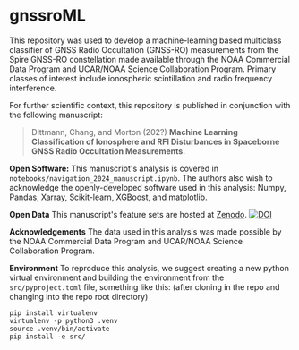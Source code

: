 # gnssroML
This repository was used to develop a machine-learning based multiclass classifier of GNSS Radio Occultation (GNSS-RO) measurements from the Spire GNSS-RO constellation made available through the NOAA Commercial Data Program and UCAR/NOAA Science Collaboration Program.  Primary classes of interest include ionospheric scintillation and radio frequency interference.

For further scientific context, this repository is published in conjunction with the following manuscript:
>Dittmann, Chang, and Morton (202?) **Machine Learning Classification of Ionosphere and RFI Disturbances in Spaceborne GNSS Radio Occultation Measurements.**


**Open Software:**
This manuscript's analysis is covered in `notebooks/navigation_2024_manuscript.ipynb`.  The authors also wish to acknowledge the openly-developed software used in this analysis: Numpy, Pandas, Xarray, Scikit-learn, XGBoost, and matplotlib.

**Open Data**
This manuscript's feature sets are hosted at [Zenodo](https://zenodo.org/records/14081023).
[![DOI](https://zenodo.org/badge/DOI/10.5281/zenodo.14172456.svg)](https://doi.org/10.5281/zenodo.14172456)


**Acknowledgements**
The data used in this analysis was made possible by the NOAA Commercial Data Program and UCAR/NOAA Science Collaboration Program.   

**Environment**
To reproduce this analysis, we suggest creating a new python virtual environment and building the environment from the `src/pyproject.toml` file, something like this:  (after cloning in the repo and changing into the repo root directory)

```
pip install virtualenv
virtualenv -p python3 .venv
source .venv/bin/activate
pip install -e src/
```
